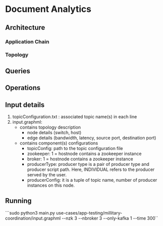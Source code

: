 # Document Analytics


## Architecture

### Application Chain




### Topology



## Queries  
  

  
## Operations
  

  
## Input details
1. topicConfiguration.txt : associated topic name(s) in each line
2. input.graphml:
   - contains topology description
     - node details (switch, host)
     - edge details (bandwidth, latency, source port, destination port)
   - contains component(s) configurations 
     - topicConfig: path to the topic configuration file
     - zookeeper: 1 = hostnode contains a zookeeper instance
     - broker: 1 = hostnode contains a zookeeper instance
     - producerType: producer type is a pair of producer type and producer script path. Here, INDIVIDUAL refers to the producer served by the user.
     - producerConfig: it is a tuple of topic name, number of producer instances on this node.

 
## Running
   
 ```sudo python3 main.py use-cases/app-testing/millitary-coordination/input.graphml --nzk 3 --nbroker 3 --only-kafka 1 --time 300``
